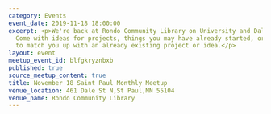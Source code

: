 ```yaml
---
category: Events
event_date: 2019-11-18 18:00:00
excerpt: <p>We're back at Rondo Community Library on University and Dale in St. Paul!
  Come with ideas for projects, things you may have already started, or we'll try
  to match you up with an already existing project or idea.</p>
layout: event
meetup_event_id: blfgkryznbxb
published: true
source_meetup_content: true
title: November 18 Saint Paul Monthly Meetup
venue_location: 461 Dale St N,St Paul,MN 55104
venue_name: Rondo Community Library
---
```

